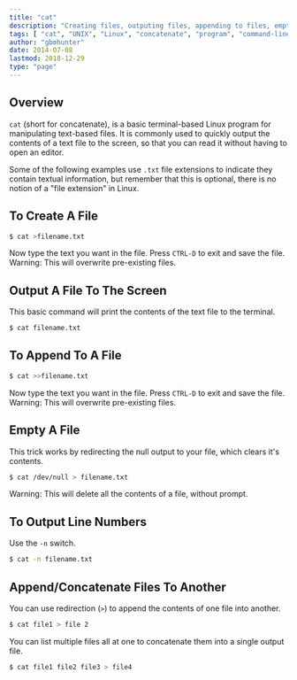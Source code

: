 ```yaml
---
title: "cat"
description: "Creating files, outputing files, appending to files, emptying files and more info on the command-line UNIX program called cat."
tags: [ "cat", "UNIX", "Linux", "concatenate", "program", "command-line" ]
author: "gbmhunter"
date: 2014-07-08
lastmod: 2018-12-29
type: "page"
---
```


## Overview

`cat` (short for concatenate), is a basic terminal-based Linux program for manipulating text-based files. It is commonly used to quickly output the contents of a text file to the screen, so that you can read it without having to open an editor.

Some of the following examples use `.txt` file extensions to indicate they contain textual information, but remember that this is optional, there is no notion of a "file extension" in Linux.

## To Create A File

```sh    
$ cat >filename.txt
```  

Now type the text you want in the file. Press `CTRL-D` to exit and save the file. Warning: This will overwrite pre-existing files.

## Output A File To The Screen

This basic command will print the contents of the text file to the terminal.

```sh    
$ cat filename.txt
```  

## To Append To A File

```sh    
$ cat >>filename.txt
```    

Now type the text you want in the file. Press `CTRL-D` to exit and save the file. Warning: This will overwrite pre-existing files.

## Empty A File

This trick works by redirecting the null output to your file, which clears it's contents.

```sh    
$ cat /dev/null > filename.txt
```

Warning: This will delete all the contents of a file, without prompt.

## To Output Line Numbers

Use the `-n` switch.

```sh    
$ cat -n filename.txt
```

## Append/Concatenate Files To Another

You can use redirection (`>`) to append the contents of one file into another.

```sh
$ cat file1 > file 2
```

You can list multiple files all at one to concatenate them into a single output file.

```sh
$ cat file1 file2 file3 > file4
```

